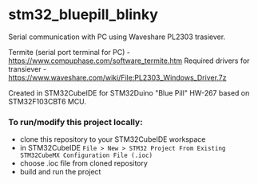 # stm32_bluepill_blinky

Serial communication with PC using Waveshare PL2303 trasiever.

Termite (serial port terminal for PC) - https://www.compuphase.com/software_termite.htm
Required drivers for transiever - https://www.waveshare.com/wiki/File:PL2303_Windows_Driver.7z 

Created in STM32CubeIDE for STM32Duino "Blue Pill" HW-267 based on STM32F103CBT6 MCU. 


### To run/modify this project locally:

* clone this repository to your STM32CubeIDE workspace
* in STM32CubeIDE `File > New > STM32 Project From Existing STM32CubeMX Configuration File (.ioc)`
* choose .ioc file from cloned repository
* build and run the project